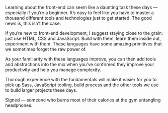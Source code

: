 

Learning about the front-end can seem like a daunting task these days — especially if you’re a beginner.
It’s easy to feel like you have to master a thousand different tools and technologies just to get started.
The good news is, this isn’t the case.

If you’re new to front-end development, I suggest staying close to the grain: just use HTML, CSS and
JavaScript. Build with them, learn them inside out, experiment with them. These languages have some amazing
primitives that we sometimes forget the raw power of.

As your familiarity with these languages improve, you can then add tools and abstractions into the mix when
you’ve confirmed they improve your productivity and help you manage complexity.

Thorough experience with the fundamentals will make it easier for you to pick up Sass, JavaScript tooling,
build process and the other tools we use to build larger projects these days.

Signed — someone who burns most of their calories at the gym untangling headphones.
